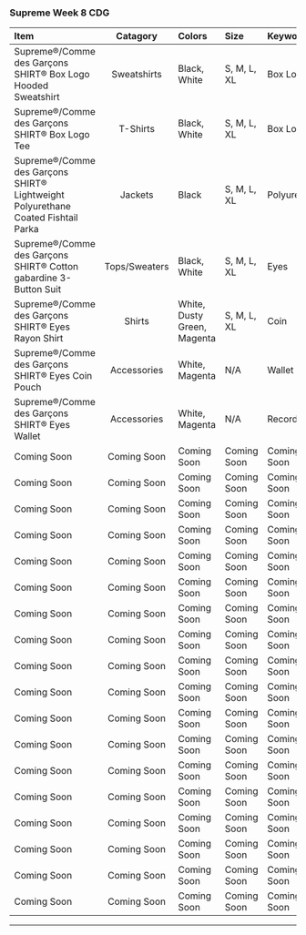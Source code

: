 
### Supreme Week 8 CDG
| **Item**                                                                         | **Catagory**  | **Colors**                                                                          | **Size**    | **Keyword** |
| :--------------------------------------------------------------------------------|:-------------:| :-----------------------------------------------------------------------------------|:------------|:------------|
| Supreme®/Comme des Garçons SHIRT® Box Logo Hooded Sweatshirt                     | Sweatshirts   | Black, White                                                                        | S, M, L, XL | Box Logo    |
| Supreme®/Comme des Garçons SHIRT® Box Logo Tee                                   | T-Shirts      | Black, White                                                                        | S, M, L, XL | Box Logo    |
| Supreme®/Comme des Garçons SHIRT® Lightweight Polyurethane Coated Fishtail Parka | Jackets       | Black                                                                               | S, M, L, XL | Polyurethane|
| Supreme®/Comme des Garçons SHIRT® Cotton gabardine 3-Button Suit                 | Tops/Sweaters | Black, White                                                                        | S, M, L, XL | Eyes        |
| Supreme®/Comme des Garçons SHIRT® Eyes Rayon Shirt                               | Shirts        | White, Dusty Green, Magenta                                                         | S, M, L, XL | Coin        |
| Supreme®/Comme des Garçons SHIRT® Eyes Coin Pouch                                | Accessories   | White, Magenta                                                                      | N/A         | Wallet      |
| Supreme®/Comme des Garçons SHIRT® Eyes Wallet                                    | Accessories   | White, Magenta                                                                      | N/A         | Records     |
| Coming Soon                                                                      | Coming Soon   | Coming Soon                                                                         | Coming Soon | Coming Soon |
| Coming Soon                                                                      | Coming Soon   | Coming Soon                                                                         | Coming Soon | Coming Soon |
| Coming Soon                                                                      | Coming Soon   | Coming Soon                                                                         | Coming Soon | Coming Soon |
| Coming Soon                                                                      | Coming Soon   | Coming Soon                                                                         | Coming Soon | Coming Soon |
| Coming Soon                                                                      | Coming Soon   | Coming Soon                                                                         | Coming Soon | Coming Soon |
| Coming Soon                                                                      | Coming Soon   | Coming Soon                                                                         | Coming Soon | Coming Soon |
| Coming Soon                                                                      | Coming Soon   | Coming Soon                                                                         | Coming Soon | Coming Soon |
| Coming Soon                                                                      | Coming Soon   | Coming Soon                                                                         | Coming Soon | Coming Soon |
| Coming Soon                                                                      | Coming Soon   | Coming Soon                                                                         | Coming Soon | Coming Soon |
| Coming Soon                                                                      | Coming Soon   | Coming Soon                                                                         | Coming Soon | Coming Soon |
| Coming Soon                                                                      | Coming Soon   | Coming Soon                                                                         | Coming Soon | Coming Soon |
| Coming Soon                                                                      | Coming Soon   | Coming Soon                                                                         | Coming Soon | Coming Soon |
| Coming Soon                                                                      | Coming Soon   | Coming Soon                                                                         | Coming Soon | Coming Soon |
| Coming Soon                                                                      | Coming Soon   | Coming Soon                                                                         | Coming Soon | Coming Soon |
| Coming Soon                                                                      | Coming Soon   | Coming Soon                                                                         | Coming Soon | Coming Soon |
| Coming Soon                                                                      | Coming Soon   | Coming Soon                                                                         | Coming Soon | Coming Soon |
| Coming Soon                                                                      | Coming Soon   | Coming Soon                                                                         | Coming Soon | Coming Soon |
| Coming Soon                                                                      | Coming Soon   | Coming Soon                                                                         | Coming Soon | Coming Soon |
----------------------------------------------------------------------------------------------------------------------------------------------------------------------------------------------------------------------

